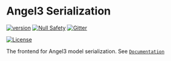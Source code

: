 # Angel3 Serialization

[![version](https://img.shields.io/badge/pub-v4.0.1-brightgreen)](https://pub.dartlang.org/packages/angel3_serialize)
[![Null Safety](https://img.shields.io/badge/null-safety-brightgreen)](https://dart.dev/null-safety)
[![Gitter](https://img.shields.io/gitter/room/angel_dart/discussion)](https://gitter.im/angel_dart/discussion)

[![License](https://img.shields.io/github/license/dukefirehawk/angel)](https://github.com/dukefirehawk/angel/tree/angel3/packages/serialize/angel_serialize/LICENSE)

The frontend for Angel3 model serialization. See [`Documentation`](https://pub.dev/documentation/angel3_serialize/latest/)
